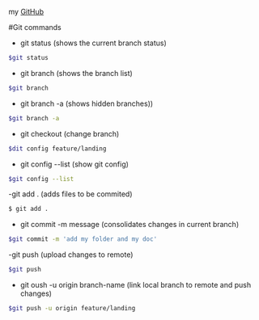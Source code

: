 my [GitHub](https://github.com/xevirived)

#Git commands

- git status (shows the current branch status)

```sh
$git status
```
- git branch (shows the branch list)

```sh
$git branch
````
- git branch -a (shows hidden branches))


```sh
$git branch -a
```

- git checkout (change branch)

```sh
$dit config feature/landing
```

- git config --list (show git config)

```sh
$git config --list
````

-git add . (adds files to be commited)

```sh
$ git add .
````

- git commit -m message (consolidates changes in current branch)

```sh
$git commit -m 'add my folder and my doc'
````


-git push (upload changes to remote)

```sh
$git push
````

- git oush -u origin branch-name (link local branch to remote and push changes)

```sh
$git push -u origin feature/landing
````


